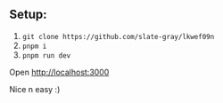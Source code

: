 ## Setup:

1. `git clone https://github.com/slate-gray/lkwef09n`
2. `pnpm i`
3. `pnpm run dev`

Open [http://localhost:3000](http://localhost:3000)

Nice n easy :)
